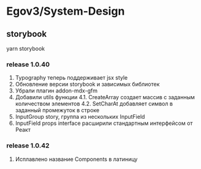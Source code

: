 # Egov3/System-Design

## storybook
yarn storybook

### release 1.0.40
1. Typography теперь поддерживает jsx style 
2. Обновление версии storybook и зависимых библиотек
3. Убрали плагин addon-mdx-gfm 
4. Добавили utils функции 
4.1. CreateArray создает массив с заданным количеством элементов
4.2. SetCharAt добавляет символ в заданный промежуток в строке
5. InputGroup story, группа из нескольких InputField
6. InputField props interface расширили стандартным интерфейсом от Реакт

### release 1.0.42
1. Исплавлено название Components в латиницу

